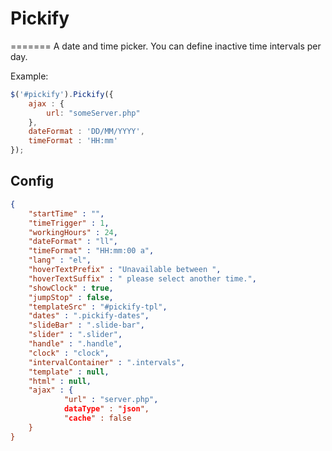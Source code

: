 # Pickify
=======
A date and time picker. You can define inactive time intervals per day. 

Example:
```javascript
$('#pickify').Pickify({
	ajax : {
		url: "someServer.php"
	},
	dateFormat : 'DD/MM/YYYY',
	timeFormat : 'HH:mm'
});
```

## Config

```json
{
	"startTime" : "",
	"timeTrigger" : 1,
	"workingHours" : 24,
	"dateFormat" : "ll",
	"timeFormat" : "HH:mm:00 a",
	"lang" : "el",
	"hoverTextPrefix" : "Unavailable between ",
	"hoverTextSuffix" : " please select another time.",
	"showClock" : true,
	"jumpStop" : false,
	"templateSrc" : "#pickify-tpl",
	"dates" : ".pickify-dates",
	"slideBar" : ".slide-bar",
	"slider" : ".slider",
	"handle" : ".handle",
	"clock" : "clock",
	"intervalContainer" : ".intervals",
	"template" : null,
	"html" : null,
	"ajax" : {
	        "url" : "server.php",
	        dataType" : "json",
	        "cache" : false
	}
}
```
